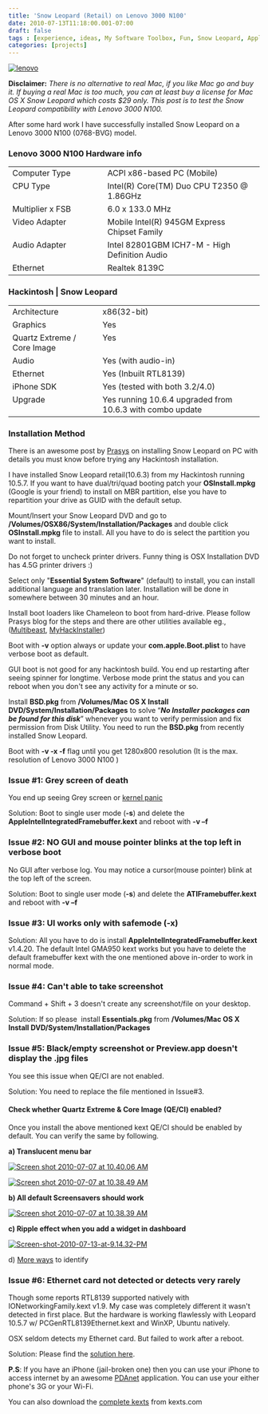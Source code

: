 ```yaml
---
title: 'Snow Leopard (Retail) on Lenovo 3000 N100'
date: 2010-07-13T11:18:00.001-07:00
draft: false
tags : [experience, ideas, My Software Toolbox, Fun, Snow Leopard, Apple, OSX86, Hacintosh, info, solution, Tips]
categories: [projects]
---
```


[![lenovo](/assets/lenovo_thumb.jpg "lenovo")](/assets/lenovo_thumb.jpg)

**Disclaimer:** _There is no alternative to real Mac, if you like Mac go and buy it. If buying a real Mac is too much, you can at least buy a license for Mac OS X Snow Leopard which costs $29 only. This post is to test the Snow Leopard compatibility with Lenovo 3000 N100._

After some hard work I have successfully installed Snow Leopard on a Lenovo 3000 N100 (0768-BVG) model.

### Lenovo 3000 N100 Hardware info

<table width="552" cellspacing="5" cellpadding="1" border="0"><tbody>
<tr>       <td width="200" valign="top">Computer Type</td>        <td width="350" valign="top">ACPI x86-based PC (Mobile)</td>     </tr>
<tr>       <td width="200" valign="top">CPU Type</td>        <td width="350" valign="top">Intel(R) Core(TM) Duo CPU T2350 @ 1.86GHz</td>     </tr>
<tr>       <td width="200" valign="top">Multiplier x FSB</td>        <td width="350" valign="top">6.0 x 133.0 MHz</td>     </tr>
<tr>       <td width="200" valign="top">Video Adapter</td>        <td width="350" valign="top">Mobile Intel(R) 945GM Express Chipset Family</td>     </tr>
<tr>       <td width="200" valign="top">Audio Adapter</td>        <td width="350" valign="top">Intel 82801GBM ICH7-M - High Definition Audio</td>     </tr>
<tr>       <td width="200" valign="top">Ethernet</td>        <td width="350" valign="top">Realtek 8139C</td>     </tr>
</tbody></table>

### Hackintosh | Snow Leopard

<table width="621" cellspacing="5" cellpadding="1" border="0"><tbody>
<tr>       <td width="200" valign="top">Architecture</td>        <td width="419" valign="top">x86(32-bit)</td>     </tr>
<tr>       <td width="200" valign="top">Graphics</td>        <td width="419" valign="top">Yes</td>     </tr>
<tr>       <td width="200" valign="top">Quartz Extreme / Core Image</td>        <td width="419" valign="top">Yes</td>     </tr>
<tr>       <td width="200" valign="top">Audio</td>        <td width="419" valign="top">Yes (with audio-in)</td>     </tr>
<tr>       <td width="200" valign="top">Ethernet </td>        <td width="419" valign="top">Yes (Inbuilt RTL8139)</td>     </tr>
<tr>       <td width="200" valign="top">iPhone SDK</td>        <td width="419" valign="top">Yes (tested with both 3.2/4.0)</td>     </tr>
<tr>       <td width="200" valign="top">Upgrade</td>        <td width="419" valign="top">Yes running 10.6.4 upgraded from 10.6.3 with combo update</td>     </tr>
</tbody></table>

### Installation Method

There is an awesome post by [Prasys](http://prasys.co.cc/2009/08/installing-snow-leopard-for-osx86/) on installing Snow Leopard on PC with details you must know before trying any Hackintosh installation.

I have installed Snow Leopard retail(10.6.3) from my Hackintosh running 10.5.7. If you want to have dual/tri/quad booting patch your **OSInstall.mpkg** (Google is your friend) to install on MBR partition, else you have to repartition your drive as GUID with the default setup.

Mount/Insert your Snow Leopard DVD and go to **/Volumes/OSX86/System/Installation/Packages** and double click **OSInstall.mpkg** file to install. All you have to do is select the partition you want to install.

Do not forget to uncheck printer drivers. Funny thing is OSX Installation DVD has 4.5G printer drivers :)

Select only "**Essential System Software**" (default) to install, you can install additional language and translation later. Installation will be done in somewhere between 30 minutes and an hour.

Install boot loaders like Chameleon to boot from hard-drive. Please follow Prasys blog for the steps and there are other utilities available eg., ([Multibeast](http://tonymacx86.blogspot.com/2010/04/iboot-multibeast-install-mac-os-x-on.html), [MyHackInstaller](http://osx86.sojugarden.com/2010/06/myhack-installer-1-1-released/))

Boot with **-v** option always or update your **com.apple.Boot.plist** to have verbose boot as default.

GUI boot is not good for any hackintosh build. You end up restarting after seeing spinner for longtime. Verbose mode print the status and you can reboot when you don't see any activity for a minute or so.

Install **BSD.pkg** from **/Volumes/Mac OS X Install DVD/System/Installation/Packages** to solve “_**No Installer packages can be found for this disk**_” whenever you want to verify permission and fix permission from Disk Utility. You need to run the **BSD.pkg** from recently installed Snow Leopard.

Boot with **-v -x -f** flag until you get 1280x800 resolution (It is the max. resolution of Lenovo 3000 N100 )

### Issue #1: Grey screen of death

You end up seeing Grey screen or [kernel panic](http://farm3.static.flickr.com/2446/3876638949_617df0e63a_o.jpg) 

Solution: Boot to single user mode (**-s**) and delete the **AppleIntelIntegratedFramebuffer.kext** and reboot with **-v –f**

### Issue #2: NO GUI and mouse pointer blinks at the top left in verbose boot

No GUI after verbose log. You may notice a cursor(mouse pointer) blink at the top left of the screen.

Solution: Boot to single user mode (**-s**) and delete the **ATIFramebuffer.kext** and reboot with **-v –f**

### Issue #3: UI works only with safemode (-x)

Solution: All you have to do is install **AppleIntelIntegratedFramebuffer.kext** v1.4.20. The default Intel GMA950 kext works but you have to delete the default framebuffer kext with the one mentioned above in-order to work in normal mode.

### Issue #4: Can't able to take screenshot

Command + Shift + 3 doesn't create any screenshot/file on your desktop.

Solution: If so please  install **Essentials.pkg** from **/Volumes/Mac OS X Install DVD/System/Installation/Packages**

### Issue #5: Black/empty screenshot or Preview.app doesn't display the .jpg files

You see this issue when QE/CI are not enabled.

Solution: You need to replace the file mentioned in Issue#3.

#### Check whether Quartz Extreme & Core Image (QE/CI) enabled?

Once you install the above mentioned kext QE/CI should be enabled by default. You can verify the same by following.

**a) Translucent menu bar**

[![Screen shot 2010-07-07 at 10.40.06 AM](/assets/Screen-shot-2010-07-07-at-10.40.06-AM.png "Screen shot 2010-07-07 at 10.40.06 AM")](/assets/Screen-shot-2010-07-07-at-10.40.06-AM.png)

[![Screen shot 2010-07-07 at 10.38.49 AM](/assets/Screen-shot-2010-07-07-at-10.38.49-AM.png "Screen shot 2010-07-07 at 10.38.49 AM")](/assets/Screen-shot-2010-07-07-at-10.38.49-AM.png) 

**b) All default Screensavers should work**

[![Screen shot 2010-07-07 at 10.38.39 AM](/assets/Screen-shot-2010-07-07-at-10.38.39-AM.png "Screen shot 2010-07-07 at 10.38.39 AM")](/assets/Screen-shot-2010-07-07-at-10.38.39-AM.png) 

**c) Ripple effect when you add a widget in dashboard**

[![Screen-shot-2010-07-13-at-9.14.32-PM](/assets/Screen-shot-2010-07-13-at-9.14.32-PM.png "Screen-shot-2010-07-13-at-9.14.32-PM")](/assets/Screen-shot-2010-07-13-at-9.14.32-PM.png)

d) [More ways](http://prasys.co.cc/2009/09/quartz-extreme-and-core-image-in-snow-leopard/) to identify

### Issue #6: Ethernet card not detected or detects very rarely

Though some reports RTL8139 supported natively with IONetworkingFamily.kext v1.9. My case was completely different it wasn't detected in first place. But the hardware is working flawlessly with Leopard 10.5.7 w/ PCGenRTL8139Ethernet.kext and WinXP, Ubuntu natively.

OSX seldom detects my Ethernet card. But failed to work after a reboot.

Solution: Please find the [solution here](http://www.insanelymac.com/forum/index.php?showtopic=224472 ).

**P.S**: If you have an iPhone (jail-broken one) then you can use your iPhone to access internet by an awesome [PDAnet](http://www.junefabrics.com/iphone/index.php) application. You can use your either phone's 3G or your Wi-Fi.

You can also download the [complete kexts](http://www.kexts.com/view/757-lenovo_3000_n100_kexts_for_10.6.4.html) from kexts.com